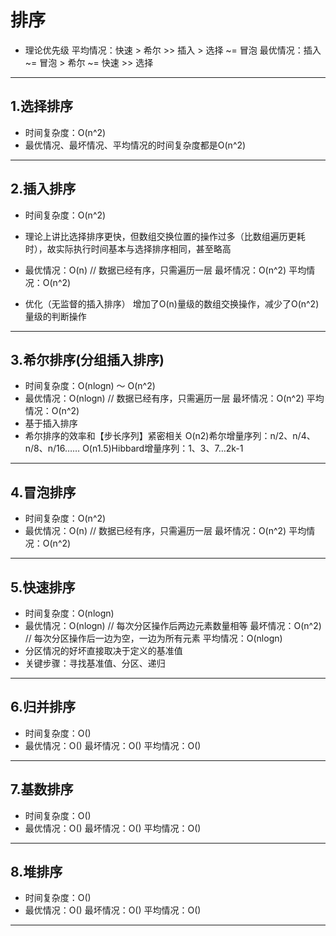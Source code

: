 # 排序

- 理论优先级
  平均情况：快速 > 希尔 >> 插入 > 选择 ~= 冒泡
  最优情况：插入 ~= 冒泡 > 希尔 ~= 快速 >> 选择

---

## 1.选择排序
  - 时间复杂度：O(n^2)
  - 最优情况、最坏情况、平均情况的时间复杂度都是O(n^2)

---

## 2.插入排序
  - 时间复杂度：O(n^2)
  - 理论上讲比选择排序更快，但数组交换位置的操作过多（比数组遍历更耗时），故实际执行时间基本与选择排序相同，甚至略高
  - 最优情况：O(n) // 数据已经有序，只需遍历一层
    最坏情况：O(n^2)
    平均情况：O(n^2)

  - 优化（无监督的插入排序）
    增加了O(n)量级的数组交换操作，减少了O(n^2)量级的判断操作
---

## 3.希尔排序(分组插入排序)
  - 时间复杂度：O(nlogn) ～ O(n^2)
  - 最优情况：O(nlogn) // 数据已经有序，只需遍历一层
    最坏情况：O(n^2)
    平均情况：O(n^2)
  - 基于插入排序
  - 希尔排序的效率和【步长序列】紧密相关
    O(n2)希尔增量序列：n/2、n/4、n/8、n/16……
    O(n1.5)Hibbard增量序列：1、3、7…2k-1

---

## 4.冒泡排序
  - 时间复杂度：O(n^2)
  - 最优情况：O(n) // 数据已经有序，只需遍历一层
    最坏情况：O(n^2)
    平均情况：O(n^2)

---

## 5.快速排序
  - 时间复杂度：O(nlogn)
  - 最优情况：O(nlogn) // 每次分区操作后两边元素数量相等
    最坏情况：O(n^2) // 每次分区操作后一边为空，一边为所有元素
    平均情况：O(nlogn)
  - 分区情况的好坏直接取决于定义的基准值
  - 关键步骤：寻找基准值、分区、递归

---

## 6.归并排序
  - 时间复杂度：O()
  - 最优情况：O()
    最坏情况：O()
    平均情况：O()

---

## 7.基数排序
  - 时间复杂度：O()
  - 最优情况：O()
    最坏情况：O()
    平均情况：O()

---

## 8.堆排序
  - 时间复杂度：O()
  - 最优情况：O()
    最坏情况：O()
    平均情况：O()

---
